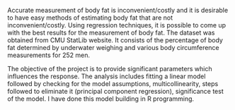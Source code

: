 Accurate measurement of body fat is inconvenient/costly and it is desirable to have easy methods of estimating body fat that are not inconvenient/costly. Using regression techniques, it is possible to come up with the best results for the measurement of body fat.
The dataset was obtained from CMU StatLib website. It consists of the percentage of body fat determined by underwater weighing and various body circumference measurements for 252 men. 

The objective of the project is to provide significant parameters which influences the response. The analysis includes fitting a linear model followed by checking for the model assumptions, multicollinearity, steps followed to eliminate it (principal component regression), significance test of the model. I have done this model building in R programming. 
